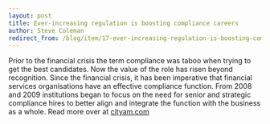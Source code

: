 ```yaml
---
layout: post
title: Ever-increasing regulation is boosting compliance careers
author: Steve Coleman
redirect_from: /blog/item/17-ever-increasing-regulation-is-boosting-compliance-careers-2/
---
```

Prior to the financial crisis the term compliance was taboo when trying to get
the best candidates. Now the value of the role has risen beyond recognition.
Since the financial crisis, it has been imperative that financial services
organisations have an effective compliance function. From 2008 and 2009
institutions began to focus on the need for senior and strategic compliance
hires to better align and integrate the function with the business as a whole.
Read more over at
[cityam.com](http://www.cityam.com/business-features/ever-increasing-regulation-boosting-compliance-careers)
